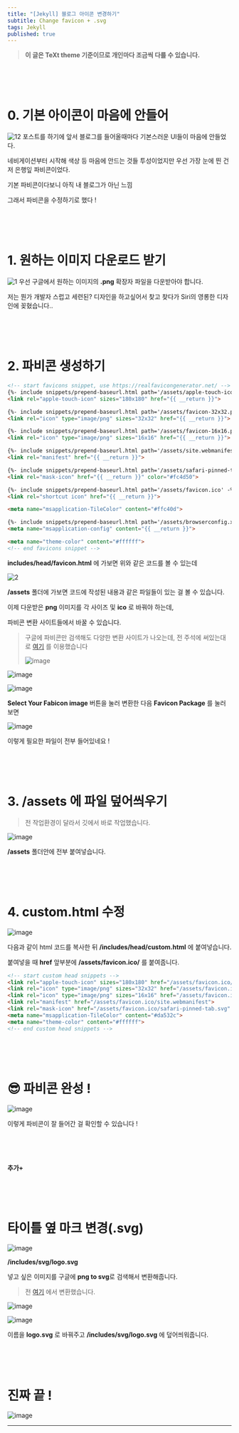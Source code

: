 ```yaml
---
title: "[Jekyll] 블로그 아이콘 변경하기"
subtitle: Change favicon + .svg
tags: Jekyll
published: true
---
```

> **이 글은 TeXt theme 기준이므로 개인마다 조금씩 다를 수 있습니다.**

<br>
<br>
<br>

# 0. 기본 아이콘이 마음에 안들어
![12](https://user-images.githubusercontent.com/60254939/125879671-ea94d69f-ed8e-4524-b653-f0c5e2e60bdc.png)
포스트를 하기에 앞서 블로그를 들어올때마다 기본스러운 UI들이 마음에 안들었다.

네비게이션부터 시작해 색상 등 마음에 안드는 것들 투성이었지만 우선 가장 눈에 띈 건 저 은행잎 파비콘이었다.

기본 파비콘이다보니 아직 내 블로그가 아닌 느낌

그래서 파비콘을 수정하기로 했다 !

<br>
<br>
<br>

# 1. 원하는 이미지 다운로드 받기
![1](https://user-images.githubusercontent.com/60254939/125879441-7879519d-cbae-4bdc-9963-2de018f9fb7a.png)
우선 구글에서 원하는 이미지의 **.png** 확장자 파일을 다운받아야 합니다.

저는 뭔가 개발자 스럽고 세련된? 디자인을 하고싶어서 찾고 찾다가 Siri의 영롱한 디자인에 꽂혔습니다..

<br>
<br>
<br>

# 2. 파비콘 생성하기 
```html
<!-- start favicons snippet, use https://realfavicongenerator.net/ -->
{%- include snippets/prepend-baseurl.html path='/assets/apple-touch-icon.png' -%}
<link rel="apple-touch-icon" sizes="180x180" href="{{ __return }}">

{%- include snippets/prepend-baseurl.html path='/assets/favicon-32x32.png' -%}
<link rel="icon" type="image/png" sizes="32x32" href="{{ __return }}">

{%- include snippets/prepend-baseurl.html path='/assets/favicon-16x16.png' -%}
<link rel="icon" type="image/png" sizes="16x16" href="{{ __return }}">

{%- include snippets/prepend-baseurl.html path='/assets/site.webmanifest' -%}
<link rel="manifest" href="{{ __return }}">

{%- include snippets/prepend-baseurl.html path='/assets/safari-pinned-tab.svg' -%}
<link rel="mask-icon" href="{{ __return }}" color="#fc4d50">

{%- include snippets/prepend-baseurl.html path='/assets/favicon.ico' -%}
<link rel="shortcut icon" href="{{ __return }}">

<meta name="msapplication-TileColor" content="#ffc40d">

{%- include snippets/prepend-baseurl.html path='/assets/browserconfig.xml' -%}
<meta name="msapplication-config" content="{{ __return }}">

<meta name="theme-color" content="#ffffff">
<!-- end favicons snippet -->
```
**includes/head/favicon.html** 에 가보면 위와 같은 코드를 볼 수 있는데

![2](https://user-images.githubusercontent.com/60254939/125882064-257a49b6-a6e3-494f-91ec-1de4de7fd975.png)

**/assets** 폴더에 가보면 코드에 작성된 내용과 같은 파일들이 있는 걸 볼 수 있습니다.

이제 다운받은 **png** 이미지를 각 사이즈 및 **ico** 로 바꿔야 하는데, 

파비콘 변환 사이트들에서 바꿀 수 있습니다.

> 구글에 파비콘만 검색해도 다양한 변환 사이트가 나오는데, 전 주석에 써있는대로 [여기](https://realfavicongenerator.net/) 를 이용했습니다
> 
> ![image](https://user-images.githubusercontent.com/60254939/125883095-3d1281c2-ff81-465b-a339-0b11269b8aaa.png)

![image](https://user-images.githubusercontent.com/60254939/125898000-62f4bec5-2841-460d-a7d4-cc36917a3629.png)

![image](https://user-images.githubusercontent.com/60254939/125883306-782dddd7-1d4e-49b2-a82c-d098a0093c89.png)

**Select Your Fabicon image** 버튼을 눌러 변환한 다음 **Favicon Package** 를 눌러보면

![image](https://user-images.githubusercontent.com/60254939/125883610-5ff96410-d815-4f1d-a9b2-f8c6589afa93.png)

이렇게 필요한 파일이 전부 들어있네요 !

<br>
<br>
<br>

# 3. /assets 에 파일 덮어씌우기

> 전 작업환경이 달라서 깃에서 바로 작업했습니다.

![image](https://user-images.githubusercontent.com/60254939/125883987-d0804d1f-4ba3-4459-a109-857be87f9fa9.png)

**/assets** 폴더안에 전부 붙여넣습니다.

<br>
<br>
<br>

# 4. custom.html 수정

![image](https://user-images.githubusercontent.com/60254939/125892444-663c8a85-aeba-45b6-a343-7013ace37859.png)

다음과 같이 html 코드를 복사한 뒤 **/includes/head/custom.html** 에 붙여넣습니다.

붙여넣을 때 **href** 앞부분에 **/assets/favicon.ico/** 를 붙여줍니다.

```html
<!-- start custom head snippets -->
<link rel="apple-touch-icon" sizes="180x180" href="/assets/favicon.ico/apple-touch-icon.png">
<link rel="icon" type="image/png" sizes="32x32" href="/assets/favicon.ico/favicon-32x32.png">
<link rel="icon" type="image/png" sizes="16x16" href="/assets/favicon.ico/favicon-16x16.png">
<link rel="manifest" href="/assets/favicon.ico/site.webmanifest">
<link rel="mask-icon" href="/assets/favicon.ico/safari-pinned-tab.svg" color="#5bbad5">
<meta name="msapplication-TileColor" content="#da532c">
<meta name="theme-color" content="#ffffff">
<!-- end custom head snippets -->
```

<br>
<br>
<br>

# 😎 파비콘 완성 !

![image](https://user-images.githubusercontent.com/60254939/125898517-0342e400-35ab-4760-90b7-97355e479184.png)

이렇게 파비콘이 잘 들어간 걸 확인할 수 있습니다 !

<br>
<br>
<br>

**추가+**

<br>
<br>
<br>

# 타이틀 옆 마크 변경(.svg)

![image](https://user-images.githubusercontent.com/60254939/125900004-c00b2719-f13b-482e-819e-bef1846a295a.png)

**/includes/svg/logo.svg** 

넣고 싶은 이미지를 구글에 **png to svg**로 검색해서 변환해줍니다. 

> 전 [여기](https://anyconv.com/ko/png-to-svg-byeonhwangi/) 에서 변환했습니다.

![image](https://user-images.githubusercontent.com/60254939/125900093-b9575ab4-f73f-44a7-965b-90bd2d26d3f8.png)

![image](https://user-images.githubusercontent.com/60254939/125900154-923ae895-10bd-40bc-900a-04491f5235c0.png)


이름을 **logo.svg** 로 바꿔주고 **/includes/svg/logo.svg** 에 덮어씌워줍니다.

<br>
<br>
<br>

# 진짜 끝 !

![image](https://user-images.githubusercontent.com/60254939/125900338-8fd49fdc-15fc-49f6-9a92-13c5c86e9daa.png)


<!--more-->

---
